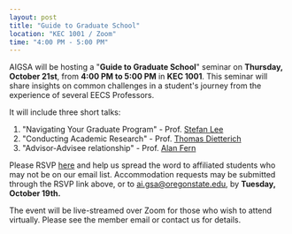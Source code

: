 ```yaml
---
layout: post
title: "Guide to Graduate School"
location: "KEC 1001 / Zoom"
time: "4:00 PM - 5:00 PM"
---
```

AIGSA will be hosting a "**Guide to Graduate School**" seminar on **Thursday, October 21st**, from **4:00 PM to 5:00 PM** in **KEC 1001**. This seminar will share insights on common challenges in a student's journey from the experience of several EECS Professors.

It will include three short talks:
1. "Navigating Your Graduate Program" - Prof. [Stefan Lee](https://eecs.oregonstate.edu/people/lee-stefan)
2. "Conducting Academic Research" - Prof. [Thomas Dietterich](https://eecs.oregonstate.edu/people/dietterich-thomas)
3. "Advisor-Advisee relationship" - Prof. [Alan Fern](https://eecs.oregonstate.edu/people/fern-alan)

Please RSVP [here](https://forms.gle/7wqV9n4Sr8phehyD6) and help us spread the word to affiliated students who may not be on our email list. Accommodation requests may be submitted through the RSVP link above, or to ai.gsa@oregonstate.edu, by **Tuesday, October 19th.**

The event will be live-streamed over Zoom for those who wish to attend virtually. Please see the member email or contact us for details.

